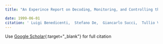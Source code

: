 ```yaml
---
title: "An Experince Report on Decoding, Monitoring, and Controlling the Software Process"

date: 1999-06-01
citation: ' Luigi Benedicenti,  Stefano De,  Giancarlo Succi,  Tullio Vernazza, &quot;An Experince Report on Decoding, Monitoring, and Controlling the Software Process.&quot;, 1999.'
---
```

Use [Google Scholar](https://scholar.google.com/scholar?q=An+Experince+Report+on+Decoding,+Monitoring,+and+Controlling+the+Software+Process){:target="_blank"} for full citation